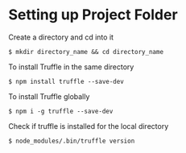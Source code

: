 # Setting up Project Folder

Create a directory and cd into it 

```
$ mkdir directory_name && cd directory_name
```

To install Truffle in the same directory

```
$ npm install truffle --save-dev
```

To install Truffle globally 

```
$ npm i -g truffle --save-dev
```

Check if truffle is installed for the local directory

```
$ node_modules/.bin/truffle version
```
